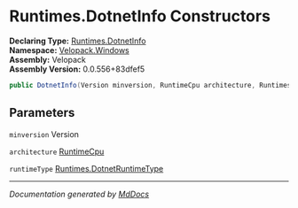 ﻿<!--  
  <auto-generated>   
    The contents of this file were generated by a tool.  
    Changes to this file may be list if the file is regenerated  
  </auto-generated>   
-->

# Runtimes.DotnetInfo Constructors

**Declaring Type:** [Runtimes.DotnetInfo](../index.md)  
**Namespace:** [Velopack.Windows](../../../index.md)  
**Assembly:** Velopack  
**Assembly Version:** 0.0.556+83dfef5

```csharp
public DotnetInfo(Version minversion, RuntimeCpu architecture, Runtimes.DotnetRuntimeType runtimeType = Runtimes.DotnetRuntimeType.WindowsDesktop);
```

## Parameters

`minversion`  Version

`architecture`  [RuntimeCpu](../../../../RuntimeCpu/index.md)

`runtimeType`  [Runtimes.DotnetRuntimeType](../../DotnetRuntimeType/index.md)

___

*Documentation generated by [MdDocs](https://github.com/ap0llo/mddocs)*
